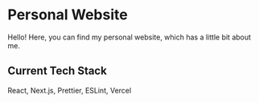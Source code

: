# Personal Website
Hello! Here, you can find my personal website, which has a little bit about me. 

## Current Tech Stack
React, Next.js, Prettier, ESLint, Vercel



